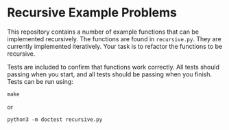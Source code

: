 Recursive Example Problems
==========================

This repository contains a number of example functions that can be implemented recursively. The functions are found in `recursive.py`. They are currently implemented iteratively. Your task is to refactor the functions to be recursive.

Tests are included to confirm that functions work correctly. All tests should passing when you start, and all tests should be passing when you finish. Tests can be run using:

```
make
```

or

```
python3 -m doctest recursive.py
```
